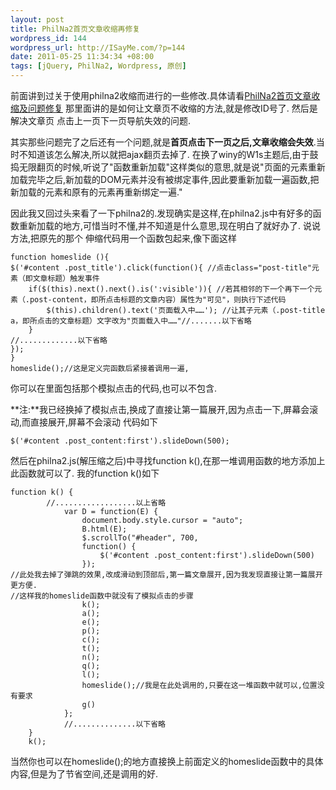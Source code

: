 ```yaml
--- 
layout: post
title: PhilNa2首页文章收缩再修复
wordpress_id: 144
wordpress_url: http://ISayMe.com/?p=144
date: 2011-05-25 11:34:34 +08:00
tags: [jQuery, PhilNa2, Wordpress, 原创]
---
```

前面讲到过关于使用philna2收缩而进行的一些修改.具体请看[PhilNa2首页文章收缩及问题修复](http://isayme.com/2011/05/home-article-toggle-problems/)  那里面讲的是如何让文章页不收缩的方法,就是修改ID号了.
然后是解决文章页 点击上一页下一页导航失效的问题.

其实那些问题完了之后还有一个问题,就是**首页点击下一页之后,文章收缩会失效**.当时不知道该怎么解决,所以就把ajax翻页去掉了.
在换了winy的W1s主题后,由于鼓捣无限翻页的时候,听说了"函数重新加载"这样类似的意思,就是说"页面的元素重新加载完毕之后,新加载的DOM元素并没有被绑定事件,因此要重新加载一遍函数,把新加载的元素和原有的元素再重新绑定一遍."

因此我又回过头来看了一下philna2的.发现确实是这样,在philna2.js中有好多的函数重新加载的地方,可惜当时不懂,并不知道是什么意思,现在明白了就好办了.
说说方法,把原先的那个 伸缩代码用一个函数包起来,像下面这样

	function homeslide (){
	$('#content .post_title').click(function(){ //点击class="post-title"元素（即文章标题）触发事件
		if($(this).next().next().is(':visible')){ //若其相邻的下一个再下一个元素（.post-content，即所点击标题的文章内容）属性为"可见"，则执行下述代码
			$(this).children().text('页面载入中……'); //让其子元素（.post-title a，即所点击的文章标题）文字改为"页面载入中……"//.......以下省略
		}
	//.............以下省略
	});
	}
	homeslide();//这是定义完函数后紧接着调用一遍,
你可以在里面包括那个模拟点击的代码,也可以不包含.

**注:**我已经换掉了模拟点击,换成了直接让第一篇展开,因为点击一下,屏幕会滚动,而直接展开,屏幕不会滚动
代码如下

	$('#content .post_content:first').slideDown(500);
然后在philna2.js(解压缩之后)中寻找function k(),在那一堆调用函数的地方添加上此函数就可以了.
我的function k()如下

	function k() {
			//..................以上省略
				var D = function(E) {
					document.body.style.cursor = "auto";
					B.html(E);
					$.scrollTo("#header", 700,
					function() {
						$('#content .post_content:first').slideDown(500)
					});
	//此处我去掉了弹跳的效果,改成滑动到顶部后,第一篇文章展开,因为我发现直接让第一篇展开更方便.
	//这样我的homeslide函数中就没有了模拟点击的步骤
					k();
					a();
					e();
					p();
					c();
					t();
					n();
					q();
					l();
					homeslide();//我是在此处调用的,只要在这一堆函数中就可以,位置没有要求
					g()
				};
				//..............以下省略
		}
		k();
当然你也可以在homeslide();的地方直接换上前面定义的homeslide函数中的具体内容,但是为了节省空间,还是调用的好.
